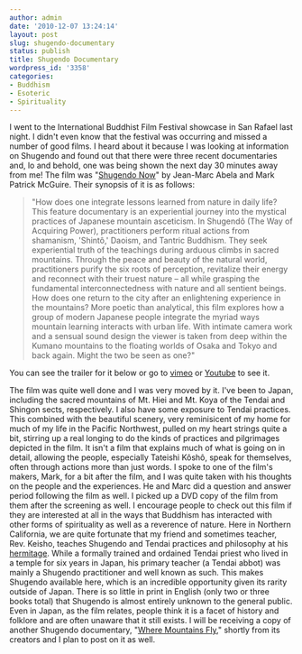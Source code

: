 ```yaml
---
author: admin
date: '2010-12-07 13:24:14'
layout: post
slug: shugendo-documentary
status: publish
title: Shugendo Documentary
wordpress_id: '3358'
categories:
- Buddhism
- Esoteric
- Spirituality
---
```


I went to the International Buddhist Film Festival showcase in San
Rafael last night. I didn't even know that the festival was occurring
and missed a number of good films. I heard about it because I was
looking at information on Shugendo and found out that there were three
recent documentaries and, lo and behold, one was being shown the next
day 30 minutes away from me! The film was "[Shugendo
Now](http://shugendonow.com/Shugendo_Now/Welcome.html)" by Jean-Marc
Abela and Mark Patrick McGuire. Their synopsis of it is as follows:

> "How does one integrate lessons learned from nature in daily life?
> This feature documentary is an experiential journey into the mystical
> practices of Japanese mountain asceticism. In Shugendô (The Way of
> Acquiring Power), practitioners perform ritual actions from shamanism,
> 'Shintô,' Daoism, and Tantric Buddhism. They seek experiential truth
> of the teachings during arduous climbs in sacred mountains. Through
> the peace and beauty of the natural world, practitioners purify the
> six roots of perception, revitalize their energy and reconnect with
> their truest nature – all while grasping the fundamental
> interconnectedness with nature and all sentient beings. How does one
> return to the city after an enlightening experience in the mountains?
> More poetic than analytical, this film explores how a group of modern
> Japanese people integrate the myriad ways mountain learning interacts
> with urban life. With intimate camera work and a sensual sound design
> the viewer is taken from deep within the Kumano mountains to the
> floating worlds of Osaka and Tokyo and back again. Might the two be
> seen as one?"

You can see the trailer for it below or go to
[vimeo](http://vimeo.com/5887118) or
[Youtube](http://www.youtube.com/watch?v=KdqwkzRNguw) to see it.

The film was quite well done and I was very moved by it. I've been to
Japan, including the sacred mountains of Mt. Hiei and Mt. Koya of the
Tendai and Shingon sects, respectively. I also have some exposure to
Tendai practices. This combined with the beautiful scenery, very
reminisicent of my home for much of my life in the Pacific Northwest,
pulled on my heart strings quite a bit, stirring up a real longing to do
the kinds of practices and pilgrimages depicted in the film. It isn't a
film that explains much of what is going on in detail, allowing the
people, especially Tateishi Kôshô, speak for themselves, often through
actions more than just words. I spoke to one of the film's makers, Mark,
for a bit after the film, and I was quite taken with his thoughts on the
people and the experiences. He and Marc did a question and answer period
following the film as well. I picked up a DVD copy of the film from them
after the screening as well. I encourage people to check out this film
if they are interested at all in the ways that Buddhism has interacted
with other forms of spirituality as well as a reverence of nature. Here
in Northern California, we are quite fortunate that my friend and
sometimes teacher, Rev. Keisho, teaches Shugendo and Tendai practices
and philosophy at his [hermitage](http://www.caltendai.org). While a
formally trained and ordained Tendai priest who lived in a temple for
six years in Japan, his primary teacher (a Tendai abbot) was mainly a
Shugendo practitioner and well known as such. This makes Shugendo
available here, which is an incredible opportunity given its rarity
outside of Japan. There is so little in print in English (only two or
three books total) that Shugendo is almost entirely unknown to the
general public. Even in Japan, as the film relates, people think it is a
facet of history and folklore and are often unaware that it still
exists. I will be receiving a copy of another Shugendo documentary,
"[Where Mountains Fly](http://www.wheremountainsfly.com/)," shortly from
its creators and I plan to post on it as well.
